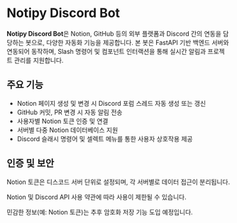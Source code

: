 # Notipy Discord Bot

**Notipy Discord Bot**은 Notion, GitHub 등의 외부 플랫폼과 Discord 간의 연동을 담당하는 봇으로, 다양한 자동화 기능을 제공합니다. 본 봇은 FastAPI 기반 백엔드 서버와 연동되어 동작하며, Slash 명령어 및 컴포넌트 인터랙션을 통해 실시간 알림과 프로젝트 관리를 지원합니다.

## 주요 기능

- Notion 페이지 생성 및 변경 시 Discord 포럼 스레드 자동 생성 또는 갱신
- GitHub 커밋, PR 변경 시 자동 알림 전송
- 사용자별 Notion 토큰 인증 및 연결
- 서버별 다중 Notion 데이터베이스 지원
- Discord 슬래시 명령어 및 셀렉트 메뉴를 통한 사용자 상호작용 제공

## 인증 및 보안
Notion 토큰은 디스코드 서버 단위로 설정되며, 각 서버별로 데이터 접근이 분리됩니다.

Notion 및 Discord API 사용 약관에 따라 사용이 제한될 수 있습니다.

민감한 정보(예: Notion 토큰)는 추후 암호화 저장 기능 도입 예정입니다.
